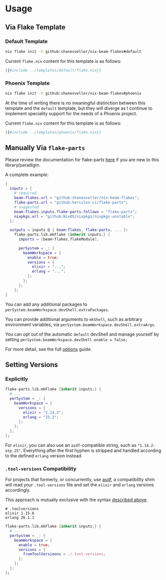 # Usage

## Via Flake Template

### Default Template

```bash
nix flake init -t github:shanesveller/nix-beam-flakes#default
```

Current `flake.nix` content for this template is as follows:

```nix
{{#include ../templates/default/flake.nix}}
```

### Phoenix Template

```bash
nix flake init -t github:shanesveller/nix-beam-flakes#phoenix
```

At the time of writing there is no meaningful distinction between this template
and the `default` template, but they will diverge as I continue to implement
speciality support for the needs of a Phoenix project.

Current `flake.nix` content for this template is as follows:

```nix
{{#include ../templates/phoenix/flake.nix}}
```

## Manually Via `flake-parts`

Please review the documentation for flake-parts [here](https://flake.parts/) if
you are new to this library/paradigm.

A complete example:

```nix
{
  inputs = {
    # required
    beam-flakes.url = "github:shanesveller/nix-beam-flakes";
    flake-parts.url = "github:hercules-ci/flake-parts";
    # suggested
    beam-flakes.inputs.flake-parts.follows = "flake-parts";
    nixpkgs.url = "github:NixOS/nixpkgs/nixpkgs-unstable";
  };

  outputs = inputs @ { beam-flakes, flake-parts, ... }:
    flake-parts.lib.mkFlake {inherit inputs;} {
      imports = [beam-flakes.flakeModule];

      perSystem = _: {
        beamWorkspace = {
          enable = true;
          versions = {
            elixir = "...";
            erlang = "...";
          };
        };
      };
    };
}
```

You can add any additional packages to `perSystem.beamWorkspace.devShell.extraPackages`.

You can provide additional arguments to `mkShell`, such as arbitrary environment
variables, via `perSystem.beamWorkspace.devShell.extraArgs`.

You can opt out of the automatic `default` devShell and manage yourself by
setting `perSystem.beamWorkspace.devShell.enable = false;`

For more detail, see the full [options](options.md) guide.

## Setting Versions

### Explicitly

```nix
flake-parts.lib.mkFlake {inherit inputs;} {
  # ...
  perSystem = _: {
    beamWorkspace = {
      versions = {
        elixir = "1.14.2";
        erlang = "25.2";
      };
    };
  };
};
```

For `elixir`, you can also use an `asdf`-compatible string, such as `"1.14.2-otp-25"`.
Everything after the first hyphen is stripped and handled according to the defined
`erlang` version instead.

### `.tool-versions` Compatibility

For projects that formerly, or concurrently, use
[asdf](http://github.com/asdf-vm/asdf), a compatibility shim will read your
`.tool-versions` file and set the `elixir` and `erlang` versions accordingly.

This approach is mutually exclusive with the syntax [described above](#explicitly).

```
# .toolversions
elixir 1.15.6
erlang 26.1.1
```

```nix
flake-parts.lib.mkFlake {inherit inputs;} {
  # ...
  perSystem = _: {
    beamWorkspace = {
      enable = true;
      versions = {
        fromToolVersioons = ./.tool-versions;
      };
    };
  };
};
```
